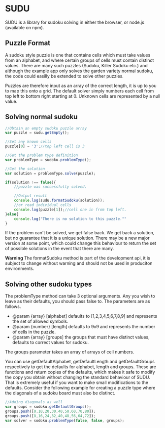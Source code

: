 # SUDU

SUDU is a library for sudoku solving in either the browser, or node.js (available on npm).

## Puzzle Format

A sudoku style puzzle is one that contains cells which must take values from an alphabet, and where certain groups of cells must contain distinct values.  There are many such puzzles (Sudoku, Killer Sudoku etc.) and although the example app only solves the garden variety normal sudoku, the code could easilly be extended to solve other puzzles.

Puzzles are therefore input as an array of the correct length, it is up to you to map this onto a grid.  The default solver simply numbers each cell from top left to bottom right starting at 0.  Unknown cells are represented by a null value.

## Solving normal sudoku

```javascript
//Obtain an empty sudoku puzzle array
var puzzle = sudu.getEmpty();

//Set any known cells
puzzle[0] = '3';//top left cell is 3

//Get the problem type definition
var problemType = sudoku.problemType();

//Get the solution
var solution = problemType.solve(puzzle);

if(solution !== false){
	//puzzle was successfully solved.

	//Output result
	console.log(sudu.formatSudoku(solution));
	//or read individual cells
	console.log(puzzle[1]);//cell one in from top left.
}else{
	console.log("There is no solution to this puzzle.""
}
```

If the problem can't be solved, we get false back.  We get back a solution, but no guarantee that it is a unique solution.  There may be a new major version at some point, which could change this behaviour to return the set of possible solutions in the event that there are many.

**Warning** The formatSudoku method is part of the development api, it is subject to change without warning and should not be used in produciton environments.

## Solving other sudoku types

The problemType method can take 3 optional arguments.  Any you wish to leave as their defaults, you should pass false to.  The parameters are as follows.

 * @param {array}  [alphabet] defaults to [1,2,3,4,5,6,7,8,9] and represents the set of allowed symbols.
 * @param {number} [length]   defaults to 9x9 and represents the number of cells in the puzzle.
 * @param {array}  [groups]   the groups that must have distinct values, defaults to correct values for sudoku.

The groups parameter takes an array of arrays of cell numbers.

You can use getDefaultAlphabet, getDefaultLength and getDefaultGroups respectively to get the defaults for alphabet, length and groups.  These are functions and return copies of the defaults, which makes it safe to modify the copy you obtain without changing the standard behaviour of SUDU.  That is extremely useful if you want to make small modifications to the defaults.  Consider the following example for creating a puzzle type where the diagonals of a sudoku board must also be distinct.

```javascript
//Adding diagonals as well
var groups = sudoku.getDefaultGroups();
groups.push([0,10,20,30,40,50,60,70,80]);
groups.push([8,16,24,32,40,48,56,64,72]);
var solver = sodoku.problemType(false, false, groups);
```